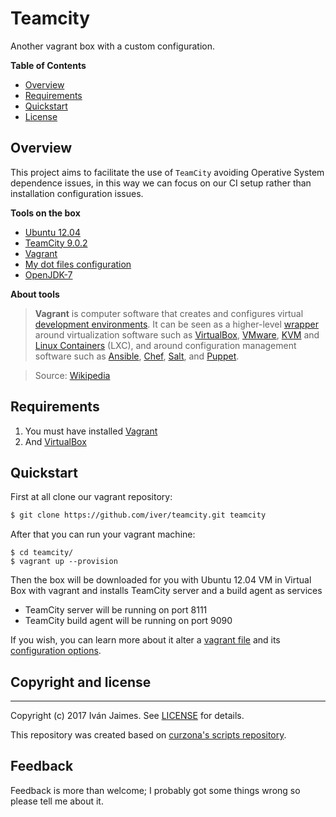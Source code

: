 Teamcity
===

Another vagrant box with a custom configuration.

**Table of Contents**

- [Overview](#overview)
- [Requirements](#require)
- [Quickstart](#quickstart)
- [License](#license)

## <a name="overview"></a>Overview

This project aims to facilitate the use of ``TeamCity`` avoiding Operative System dependence issues, in this way we can focus on our CI setup rather than installation configuration issues. 

**Tools on the box**

* [Ubuntu 12.04](http://releases.ubuntu.com/12.04/)
* [TeamCity 9.0.2](https://www.jetbrains.com/teamcity/)
* [Vagrant](https://www.vagrantup.com/)
* [My dot files configuration](https://github.com/iver/config)
* [OpenJDK-7](https://apps.ubuntu.com/cat/applications/precise/openjdk-7-jre/)

**About tools**


> **Vagrant** is computer software that creates and configures virtual [development environments](1). It can be seen as a higher-level [wrapper](2) around virtualization software such as [VirtualBox](3), [VMware](4), [KVM](5) and [Linux Containers](6) (LXC), and around configuration management software such as [Ansible](7), [Chef](8), [Salt](9), and [Puppet](10).

> Source: [Wikipedia](8)
    
[1]: https://en.wikipedia.org/wiki/Development_environment_(software_development_process)
[2]: https://en.wikipedia.org/wiki/Wrapper_library
[3]: https://en.wikipedia.org/wiki/VirtualBox
[4]: https://en.wikipedia.org/wiki/VMware
[5]: https://en.wikipedia.org/wiki/Kernel-based_Virtual_Machine
[6]: https://en.wikipedia.org/wiki/Linux_Containers
[7]: https://en.wikipedia.org/wiki/Ansible_(software)
[8]: https://en.wikipedia.org/wiki/Chef_(software)
[9]: https://en.wikipedia.org/wiki/Salt_(software)
[10]: https://en.wikipedia.org/wiki/Puppet_(software)
[11]: https://en.wikipedia.org/wiki/Vagrant_(software)


## <a name="require"></a>Requirements

1. You must have installed [Vagrant](http://www.vagrantup.com/downloads.html)
2. And [VirtualBox](https://www.virtualbox.org/wiki/Downloads)

## <a name="quickstart"></a>Quickstart

First at all clone our vagrant repository:

``` bash
$ git clone https://github.com/iver/teamcity.git teamcity
```

After that you can run your vagrant machine:

```
$ cd teamcity/
$ vagrant up --provision
```

Then the box will be downloaded for you with Ubuntu 12.04 VM in Virtual Box with vagrant and installs TeamCity server and a build agent as services

- TeamCity server will be running on port 8111
- TeamCity build agent will be running on port 9090

If you wish, you can learn more about it alter a [vagrant file](Vagrantfile) and its [configuration options](ConfigOptions).

## <a name="license"></a>Copyright and license

***

Copyright (c) 2017 Iván Jaimes. See [LICENSE](LICENSE) for details.

This repository was created based on [curzona's scripts repository](https://github.com/curzona/vagrant-teamcity).

## Feedback

Feedback is more than welcome; I probably got some things wrong so please tell me about it.


[Vagrant]: http://www.vagrantup.com/
[Vagrantfile]: https://github.com/iver/vagrant_golang/blob/master/Vagrantfile
[ConfigOptions]: http://docs.vagrantup.com/v2/vagrantfile/

